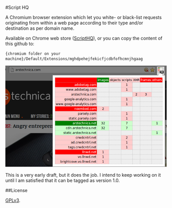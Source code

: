 #Script HQ

A Chromium browser extension which let you white- or black-list requests
originating from within a web page according to their type and/or destination
as per domain name.

Available on Chrome web store (<a href="https://chrome.google.com/webstore/detail/scripthq/mghdpehejfekicfjcdbfofhcmnjhgaag">ScriptHQ</a>),
or you can copy the content of this github to:

    {chromium folder on your machine}/Default/Extensions/mghdpehejfekicfjcdbfofhcmnjhgaag

![ScriptHQ](img/snapshot1.png)

This is a very early draft, but it does the job. I intend to keep working on
it until I am satisfied that it can be tagged as version 1.0.

##License

<a href="https://github.com/gorhill/scripthq/blob/master/LICENSE.txt">GPLv3</a>.
